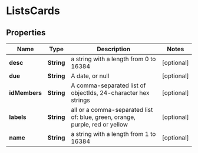 # ListsCards

## Properties
Name | Type | Description | Notes
------------ | ------------- | ------------- | -------------
**desc** | **String** | a string with a length from 0 to 16384 |  [optional]
**due** | **String** | A date, or null |  [optional]
**idMembers** | **String** | A comma-separated list of objectIds, 24-character hex strings |  [optional]
**labels** | **String** | all or a comma-separated list of: blue, green, orange, purple, red or yellow |  [optional]
**name** | **String** | a string with a length from 1 to 16384 |  [optional]
